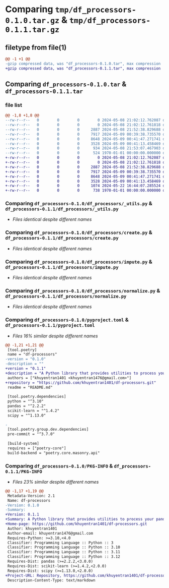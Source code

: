 # Comparing `tmp/df_processors-0.1.0.tar.gz` & `tmp/df_processors-0.1.1.tar.gz`

## filetype from file(1)

```diff
@@ -1 +1 @@
-gzip compressed data, was "df_processors-0.1.0.tar", max compression
+gzip compressed data, was "df_processors-0.1.1.tar", max compression
```

## Comparing `df_processors-0.1.0.tar` & `df_processors-0.1.1.tar`

### file list

```diff
@@ -1,8 +1,8 @@
--rw-r--r--   0        0        0        0 2024-05-08 21:02:12.762087 df_processors-0.1.0/README.md
--rw-r--r--   0        0        0        0 2024-05-08 21:02:12.761818 df_processors-0.1.0/df_processors/__init__.py
--rw-r--r--   0        0        0     2887 2024-05-08 21:52:38.829688 df_processors-0.1.0/df_processors/_utils.py
--rw-r--r--   0        0        0     7917 2024-05-09 00:39:38.735570 df_processors-0.1.0/df_processors/create.py
--rw-r--r--   0        0        0     8648 2024-05-09 00:41:47.271741 df_processors-0.1.0/df_processors/impute.py
--rw-r--r--   0        0        0     3528 2024-05-09 00:41:13.458469 df_processors-0.1.0/df_processors/normalize.py
--rw-r--r--   0        0        0      934 2024-05-08 21:53:07.467903 df_processors-0.1.0/pyproject.toml
--rw-r--r--   0        0        0      524 1970-01-01 00:00:00.000000 df_processors-0.1.0/PKG-INFO
+-rw-r--r--   0        0        0        0 2024-05-08 21:02:12.762087 df_processors-0.1.1/README.md
+-rw-r--r--   0        0        0        0 2024-05-08 21:02:12.761818 df_processors-0.1.1/df_processors/__init__.py
+-rw-r--r--   0        0        0     2887 2024-05-08 21:52:38.829688 df_processors-0.1.1/df_processors/_utils.py
+-rw-r--r--   0        0        0     7917 2024-05-09 00:39:38.735570 df_processors-0.1.1/df_processors/create.py
+-rw-r--r--   0        0        0     8648 2024-05-09 00:41:47.271741 df_processors-0.1.1/df_processors/impute.py
+-rw-r--r--   0        0        0     3528 2024-05-09 00:41:13.458469 df_processors-0.1.1/df_processors/normalize.py
+-rw-r--r--   0        0        0     1074 2024-05-22 16:44:07.285524 df_processors-0.1.1/pyproject.toml
+-rw-r--r--   0        0        0      738 1970-01-01 00:00:00.000000 df_processors-0.1.1/PKG-INFO
```

### Comparing `df_processors-0.1.0/df_processors/_utils.py` & `df_processors-0.1.1/df_processors/_utils.py`

 * *Files identical despite different names*

### Comparing `df_processors-0.1.0/df_processors/create.py` & `df_processors-0.1.1/df_processors/create.py`

 * *Files identical despite different names*

### Comparing `df_processors-0.1.0/df_processors/impute.py` & `df_processors-0.1.1/df_processors/impute.py`

 * *Files identical despite different names*

### Comparing `df_processors-0.1.0/df_processors/normalize.py` & `df_processors-0.1.1/df_processors/normalize.py`

 * *Files identical despite different names*

### Comparing `df_processors-0.1.0/pyproject.toml` & `df_processors-0.1.1/pyproject.toml`

 * *Files 16% similar despite different names*

```diff
@@ -1,21 +1,21 @@
 [tool.poetry]
 name = "df-processors"
-version = "0.1.0"
-description = ""
+version = "0.1.1"
+description = "A Python library that provides utilities to process your pandas DataFrame."
 authors = ["khuyentran1401 <khuyentran1476@gmail.com>"]
+repository = "https://github.com/khuyentran1401/df-processors.git"
 readme = "README.md"
 
 [tool.poetry.dependencies]
 python = "^3.10"
 pandas = "^2.2.2"
 scikit-learn = "^1.4.2"
 scipy = "^1.13.0"
 
-
 [tool.poetry.group.dev.dependencies]
 pre-commit = "^3.7.0"
 
 [build-system]
 requires = ["poetry-core"]
 build-backend = "poetry.core.masonry.api"
```

### Comparing `df_processors-0.1.0/PKG-INFO` & `df_processors-0.1.1/PKG-INFO`

 * *Files 23% similar despite different names*

```diff
@@ -1,17 +1,19 @@
 Metadata-Version: 2.1
 Name: df-processors
-Version: 0.1.0
-Summary: 
+Version: 0.1.1
+Summary: A Python library that provides utilities to process your pandas DataFrame.
+Home-page: https://github.com/khuyentran1401/df-processors.git
 Author: khuyentran1401
 Author-email: khuyentran1476@gmail.com
 Requires-Python: >=3.10,<4.0
 Classifier: Programming Language :: Python :: 3
 Classifier: Programming Language :: Python :: 3.10
 Classifier: Programming Language :: Python :: 3.11
 Classifier: Programming Language :: Python :: 3.12
 Requires-Dist: pandas (>=2.2.2,<3.0.0)
 Requires-Dist: scikit-learn (>=1.4.2,<2.0.0)
 Requires-Dist: scipy (>=1.13.0,<2.0.0)
+Project-URL: Repository, https://github.com/khuyentran1401/df-processors.git
 Description-Content-Type: text/markdown
```

